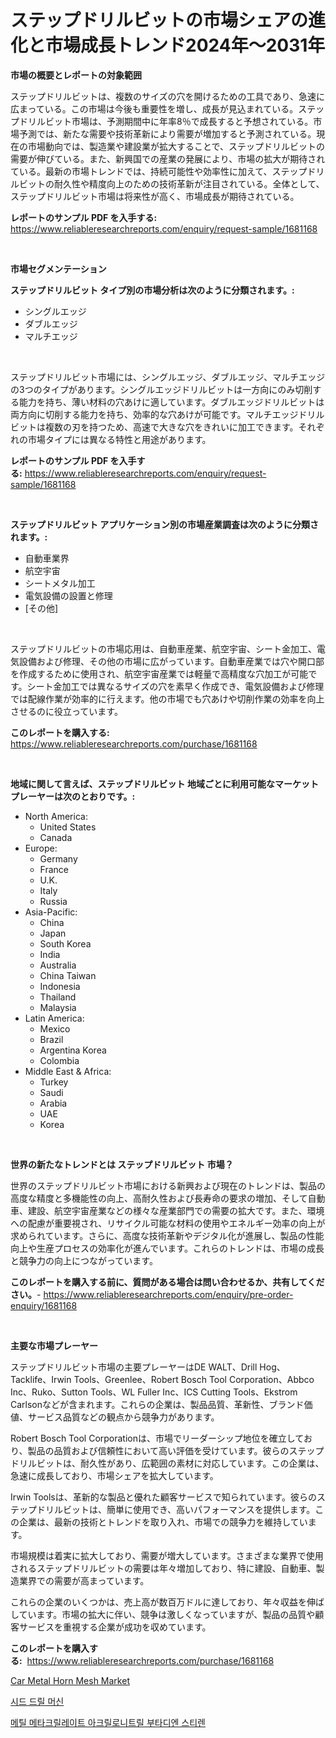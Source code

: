 <p><h1>ステップドリルビットの市場シェアの進化と市場成長トレンド2024年〜2031年</h1></p><p><strong>市場の概要とレポートの対象範囲</strong></p>
<p><p>ステップドリルビットは、複数のサイズの穴を開けるための工具であり、急速に広まっている。この市場は今後も重要性を増し、成長が見込まれている。ステップドリルビット市場は、予測期間中に年率8％で成長すると予想されている。市場予測では、新たな需要や技術革新により需要が増加すると予測されている。現在の市場動向では、製造業や建設業が拡大することで、ステップドリルビットの需要が伸びている。また、新興国での産業の発展により、市場の拡大が期待されている。最新の市場トレンドでは、持続可能性や効率性に加えて、ステップドリルビットの耐久性や精度向上のための技術革新が注目されている。全体として、ステップドリルビット市場は将来性が高く、市場成長が期待されている。</p></p>
<p><strong>レポートのサンプル PDF を入手する:</strong> <a href="https://www.reliableresearchreports.com/enquiry/request-sample/1681168">https://www.reliableresearchreports.com/enquiry/request-sample/1681168</a></p>
<p>&nbsp;</p>
<p><strong>市場セグメンテーション</strong></p>
<p><strong>ステップドリルビット タイプ別の市場分析は次のように分類されます。:</strong></p>
<p><ul><li>シングルエッジ</li><li>ダブルエッジ</li><li>マルチエッジ</li></ul></p>
<p>&nbsp;</p>
<p><p>ステップドリルビット市場には、シングルエッジ、ダブルエッジ、マルチエッジの3つのタイプがあります。シングルエッジドリルビットは一方向にのみ切削する能力を持ち、薄い材料の穴あけに適しています。ダブルエッジドリルビットは両方向に切削する能力を持ち、効率的な穴あけが可能です。マルチエッジドリルビットは複数の刃を持つため、高速で大きな穴をきれいに加工できます。それぞれの市場タイプには異なる特性と用途があります。</p></p>
<p><strong>レポートのサンプル PDF を入手する:</strong>&nbsp;<a href="https://www.reliableresearchreports.com/enquiry/request-sample/1681168">https://www.reliableresearchreports.com/enquiry/request-sample/1681168</a></p>
<p>&nbsp;</p>
<p><strong> ステップドリルビット アプリケーション別の市場産業調査は次のように分類されます。:</strong></p>
<p><ul><li>自動車業界</li><li>航空宇宙</li><li>シートメタル加工</li><li>電気設備の設置と修理</li><li>[その他]</li></ul></p>
<p>&nbsp;</p>
<p><p>ステップドリルビットの市場応用は、自動車産業、航空宇宙、シート金加工、電気設備および修理、その他の市場に広がっています。自動車産業では穴や開口部を作成するために使用され、航空宇宙産業では軽量で高精度な穴加工が可能です。シート金加工では異なるサイズの穴を素早く作成でき、電気設備および修理では配線作業が効率的に行えます。他の市場でも穴あけや切削作業の効率を向上させるのに役立っています。</p></p>
<p><strong>このレポートを購入する:</strong>&nbsp; <a href="https://www.reliableresearchreports.com/purchase/1681168">https://www.reliableresearchreports.com/purchase/1681168</a></p>
<p>&nbsp;</p>
<p><strong>地域に関して言えば、ステップドリルビット 地域ごとに利用可能なマーケットプレーヤーは次のとおりです。:</strong></p>
<p><ul>
    <li>
        North America:
        <ul>
            <li>United States</li>
            <li>Canada</li>
        </ul>
    </li>
    <li>
        Europe:
        <ul>
            <li>Germany</li>
            <li>France</li>
            <li>U.K.</li>
            <li>Italy</li>
            <li>Russia</li>
        </ul>
    </li>
    <li>
        Asia-Pacific:
        <ul>
            <li>China</li>
            <li>Japan</li>
            <li>South Korea</li>
            <li>India</li>
            <li>Australia</li>
            <li>China Taiwan</li>
            <li>Indonesia</li>
            <li>Thailand</li>
            <li>Malaysia</li>
        </ul>
    </li>
    <li>
        Latin America:
        <ul>
            <li>Mexico</li>
            <li>Brazil</li>
            <li>Argentina Korea</li>
            <li>Colombia</li>
        </ul>
    </li>
    <li>
        Middle East & Africa:
        <ul>
            <li>Turkey</li>
            <li>Saudi</li>
            <li>Arabia</li>
            <li>UAE</li>
            <li>Korea</li>
        </ul>
    </li>
    </ul></p>
<p>&nbsp;</p>
<p><strong>世界の新たなトレンドとは ステップドリルビット 市場？</strong></p>
<p><p>世界のステップドリルビット市場における新興および現在のトレンドは、製品の高度な精度と多機能性の向上、高耐久性および長寿命の要求の増加、そして自動車、建設、航空宇宙産業などの様々な産業部門での需要の拡大です。また、環境への配慮が重要視され、リサイクル可能な材料の使用やエネルギー効率の向上が求められています。さらに、高度な技術革新やデジタル化が進展し、製品の性能向上や生産プロセスの効率化が進んでいます。これらのトレンドは、市場の成長と競争力の向上につながっています。</p></p>
<p><strong>このレポートを購入する前に、質問がある場合は問い合わせるか、共有してください。</strong>- <a href="https://www.reliableresearchreports.com/enquiry/pre-order-enquiry/1681168">https://www.reliableresearchreports.com/enquiry/pre-order-enquiry/1681168</a></p>
<p>&nbsp;</p>
<p><strong>主要な市場プレーヤー</strong></p>
<p><p>ステップドリルビット市場の主要プレーヤーはDE WALT、Drill Hog、Tacklife、Irwin Tools、Greenlee、Robert Bosch Tool Corporation、Abbco Inc、Ruko、Sutton Tools、WL Fuller Inc、ICS Cutting Tools、Ekstrom Carlsonなどが含まれます。これらの企業は、製品品質、革新性、ブランド価値、サービス品質などの観点から競争力があります。</p><p>Robert Bosch Tool Corporationは、市場でリーダーシップ地位を確立しており、製品の品質および信頼性において高い評価を受けています。彼らのステップドリルビットは、耐久性があり、広範囲の素材に対応しています。この企業は、急速に成長しており、市場シェアを拡大しています。</p><p>Irwin Toolsは、革新的な製品と優れた顧客サービスで知られています。彼らのステップドリルビットは、簡単に使用でき、高いパフォーマンスを提供します。この企業は、最新の技術とトレンドを取り入れ、市場での競争力を維持しています。</p><p>市場規模は着実に拡大しており、需要が増大しています。さまざまな業界で使用されるステップドリルビットの需要は年々増加しており、特に建設、自動車、製造業界での需要が高まっています。</p><p>これらの企業のいくつかは、売上高が数百万ドルに達しており、年々収益を伸ばしています。市場の拡大に伴い、競争は激しくなっていますが、製品の品質や顧客サービスを重視する企業が成功を収めています。</p></p>
<p><strong>このレポートを購入する:</strong>&nbsp;&nbsp;<a href="https://www.reliableresearchreports.com/purchase/1681168">https://www.reliableresearchreports.com/purchase/1681168</a></p>
<p><p><a href="https://eight-handstand-8fb.notion.site/Car-Metal-Horn-Mesh-Market-Provides-a-Comprehensive-Analysis-Including-a-Macro-Overview-of-the-Marke-c10df90672d0477bb24fc1c7bbcd483a">Car Metal Horn Mesh Market</a></p><p><a href="https://github.com/Madalyell456456/Market-Research-Report-List-1/blob/main/18553056153.md">시드 드릴 머신</a></p><p><a href="https://github.com/vs019sa3m8x/Market-Research-Report-List-1/blob/main/27935456152.md">메틸 메타크릴레이트 아크릴로니트릴 부타디엔 스티렌</a></p></p>